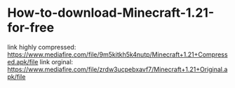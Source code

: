 # How-to-download-Minecraft-1.21-for-free
link highly compressed: https://www.mediafire.com/file/9m5kitkh5k4nutp/Minecraft+1.21+Compressed.apk/file
link orginal: https://www.mediafire.com/file/zrdw3ucpebxavf7/Minecraft+1.21+Original.apk/file

